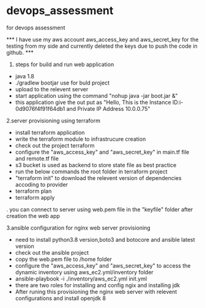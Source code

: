 # devops_assessment
for devops assessment

*** I have use my aws account aws_access_key and aws_secret_key for the testing from my side and currently deleted the keys due to push the code in github. ***

1. steps for build and run web application
- java 1.8 
- ./gradlew bootjar use for buld project
- upload to the relevent server
- start application using the command "nohup java -jar boot.jar &"
- this application give the out put as  "Hello, This is the Instance ID:i-0d9076f4f91f64db1 and Private IP Address 10.0.0.75"

2.server provisioning using terraform
- install terraform application
- write the terraform module to infrastrucure creation
- check out the project terraform
- configure the "aws_access_key" and "aws_secret_key" in main.tf file and remote.tf file
- s3 bucket is used as backend to store state file as best practice
- run the below commands the root folder in terraform project
- "terraform init" to download the relevent version of dependencies accoding to provider
- terraform plan
- terraform apply

. you can connect to server using web.pem file in the "keyfile" folder after creation the web app

3.ansible configuration for nginx web server provisioning
- need to install python3.8 version,boto3 and botocore and ansible latest version
- check out the ansible project
- copy the web.pem file to /home folder
- configure the "aws_access_key" and "aws_secret_key" to access the dynamic inventory using aws_ec2.yml/inventory folder 
- ansible-playbook -i ./inventory/aws_ec2.yml init.yml
- there are two roles for installing and config ngix and installing jdk
- After runing this provisioning the nginx web server with relevent configurations and install openjdk 8
